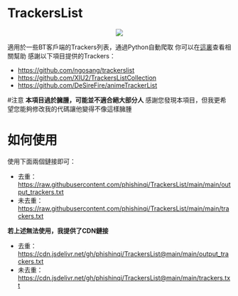 # TrackersList
<div align=center><img src="https://count.getloli.com/get/@PyTrackerList?theme=asoul"></div>

適用於一些BT客戶端的Trackers列表，通過Python自動爬取
你可以在[這裏](https://phishinqi.github.io/TrackersList/)查看相關幫助
感謝以下項目提供的Trackers：
* https://github.com/ngosang/trackerslist
* https://github.com/XIU2/TrackersListCollection
* https://github.com/DeSireFire/animeTrackerList

#注意
**本項目過於臃腫，可能並不適合絕大部分人**
感謝您發現本項目，但我更希望您能夠修改我的代碼讓他變得不像這樣臃腫

# 如何使用
使用下面兩個鏈接即可：
* 去重：https://raw.githubusercontent.com/phishinqi/TrackersList/main/main/output_trackers.txt
* 未去重：https://raw.githubusercontent.com/phishinqi/TrackersList/main/main/trackers.txt

**若上述無法使用，我提供了CDN鏈接**

* 去重：https://cdn.jsdelivr.net/gh/phishinqi/TrackersList@main/main/output_trackers.txt
* 未去重：https://cdn.jsdelivr.net/gh/phishinqi/TrackersList@main/main/trackers.txt
